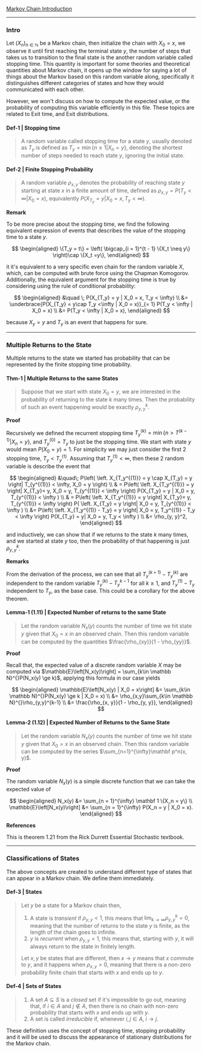 [Markov Chain Introduction](Markov%20Chain%20Introduction.md) 

---
### **Intro**

Let $(X_n)_{n\in \mathbb N}$ be a Markov chain, then initialize the chain with $X_0 = x$, we observe it until first reaching the terminal state $y$, the number of steps that takes us to transition to the final state is the another random variable called stopping time. This quantity is important for some theories and theoretical quantities about Markov chain, it opens up the window for saying a lot of things about the Markov based on this random variable along, specifically it distinguishes different categories of states and how they would communicated with each other. 

However, we won't discuss on how to compute the expected value, or the probability of computing this variable efficiently in this file. These topics are related to Exit time, and Exit distributions. 

#### **Def-1 | Stopping time**

> A random variable called stopping time for a state $y$, usually denoted as $T_y$ is defined as $T_y = \min\{n \ge 1 | X_n = y\}$, denoting the shortest number of steps needed to reach state $y$, ignoring the initial state. 

#### **Def-2 | Finite Stopping Probability**

> A random variable $\rho_{x, y}$ denotes the probability of reaching state $y$ starting at state $x$ in a finite amount of time, defined as $\rho_{x, y} = P(T_y < \infty | X_0 = x)$, equivalently $P(X_{T_y} = y | X_0 = x, T_y < \infty)$. 


**Remark**

To be more precise about the stopping time, we find the following equivalent expression of events that describes the value of the stopping time to a state $y$. 

$$
\begin{aligned}
    \{T_y = t\} = \left(
        \bigcap_{i = 1}^{t - 1} \{X_t \neq y\} 
    \right)\cap \{X_t =y\}, 
\end{aligned}
$$

it it's equivalent to a very specific even chain for the random variable $X$, which, can be computed with brute force using the Chapman Komogorov. Additionally, the equivalent argument for the stopping time is true by considering using the rule of conditional probability: 

$$
\begin{aligned}
	&\quad \;
    P(X_{T_y} = y | X_0 = x, T_y < \infty) 
    \\
    &= 
    \underbrace{P(X_{T_y} = y\cap T_y <\infty | X_0 = x)}_{= 1}
    P(T_y < \infty | X_0 = x)
    \\
    &= P(T_y < \infty | X_0 = x), 
\end{aligned}
$$

because $X_y = y$ and $T_y$ is an event that happens for sure. 


---
### **Multiple Returns to the State**

Multiple returns to the state we started has probability that can be represented by the finite stopping time probability. 

#### **Thm-1 | Multiple Returns to the same States**
> Suppose that we start with state $X_0 = y$, we are interested in the probability of returning to the state $k$ many times. Then the probability of such an event happening would be exactly $\rho_{y, y}^k$. 

**Proof**

Recursively we defined the recurrent stopping time $T^{(k)}_y = \min \{n > T^{(k - 1)} | X_n = y\}$, and $T^{(0)}_y = T_y$ to just be the stopping time. We start with state $y$ would mean $P(X_0 = y) = 1$. For simplicity we may just consider the first 2 stopping time, $T_y < T_y^{(1)}$. Assuming that $T_y^{(1)} <\infty$, then these 2 random variable is describe the event that 

$$
\begin{aligned}
	&\quad\;
    P\left(
        \left. X_{T_y^{(1)}} = y \cap X_{T_y} = y \right|
        T_{y^{(1)}} < \infty, X_0 = y
    \right)
    \\
    & = 
    P\left(
        \left. X_{T_y^{(1)}} = y \right|
        X_{T_y}= y, X_0 = y, T_{y^{(1)}} < \infty
    \right)
    P(X_{T_y} = y | X_0 = y, T_{y^{(1)}} < \infty )
    \\
    & = 
    P\left(
        \left. X_{T_y^{(1)}} = y \right|
        X_{T_y}= y,
        T_{y^{(1)}} < \infty
    \right)
    P(
        \left. X_{T_y} = y \right| 
        X_0 = y, T_{y^{(1)}} < \infty
    )
    \\
    &= 
    P\left(
        \left. X_{T_y^{(1)} - T_y} = y \right|
        X_0 = y, T_y^{(1)} - T_y < \infty 
    \right)
    P(X_{T_y} = y| X_0 = y, T_y < \infty )
    \\
    &= \rho_{y, y}^2, 
\end{aligned}
$$

and inductively, we can show that if we returns to the state $k$ many times, and we started at state $y$ too, then the probability of that happening is just $\rho_{y, y}^k$. 

**Remarks**

From the derivation of the process, we can see that all $T_y^{(k + 1)} - T_y^{(k)}$ are independent to the random variable $T_y^{(k)} - T_y^{k - 1}$ for all $k \ge 1$, and $T_y^{(1)} - T_y$ independent to $T_y$, as the base case. This could be a corollary for the above theorem. 


#### **Lemma-1 (1.11) | Expected Number of returns to the same State**
> Let the random variable $N_x(y)$ counts the number of time we hit state $y$ given that $X_0=x$ in an observed chain. Then this random variable can be computed by the quantities $\frac{\rho_{xy}}{1 - \rho_{yy}}$. 

**Proof**

Recall that, the expected value of a discrete random variable $X$ may be computed via $\mathbb{E}\left[N_x(y)\right] = \sum_{k\in \mathbb N}^{}P(N_x(y) \ge k)$, applying this formula in our case yields

$$
\begin{aligned}
    \mathbb{E}\left[N_x(y) | X_0 = x\right] &= 
    \sum_{k\in \mathbb N}^{}P(N_x(y) \ge k | X_0 = x)
    \\
    &= \rho_{x,y}\sum_{k\in \mathbb N}^{}\rho_{y,y}^{k-1}
    \\
    &= \frac{\rho_{x, y}}{1 - \rho_{y, y}}, 
\end{aligned}
$$

#### **Lemma-2 (1.12) | Expected Number of Returns to the Same State**

> Let the random variable $N_x(y)$ counts the number of time we hit state $y$ given that $X_0=x$ in an observed chain. Then this random variable can be computed by the series $\sum_{n=1}^{\infty}\mathbf p^n(x, y)$. 

**Proof**

The random variable $N_x(y)$ is a simple discrete function that we can take the expected value of 

$$
\begin{aligned}
    N_x(y) &= \sum_{n = 1}^{\infty} \mathbf 1 \{X_n = y\}
    \\
    \mathbb{E}\left[N_x(y)\right] &= 
    \sum_{n = 1}^{\infty} P(X_n = y | X_0 = x). 
\end{aligned}
$$


**References**

This is theorem 1.21 from the Rick Durrett Essential Stochastic textbook. 


---
### **Classifications of States**

The above concepts are created to understand different type of states that can appear in a Markov chain. We define them immediately. 

#### **Def-3 | States**
> Let $y$ be a state for a Markov chain then, 
> 1. A state is *transient* if $\rho_{y,y} < 1$, this means that $\lim_{k\rightarrow \infty} \rho_{y, y}^k = 0$, meaning that the number of returns to the state $y$ is finite, as the length of the chain goes to infinite. 
> 3. $y$ is *recurrent* when $\rho_{y, y} = 1$, this means that, starting with $y$, it will always return to the state in finitely length. 
> 
> Let $x, y$ be states that are different, then $x\rightarrow y$ means that $x$ commute to $y$, and it happens when $\rho_{x, y} > 0$, meaning that there is a non-zero probability finite chain that starts with $x$ and ends up to $y$. 

#### **Def-4 | Sets of States**
> 1. A set $A\subseteq S$ is a *closed* set if it's impossible to go out, meaning that, if $i\in A$ and $j\not\in A$, then there is no chain with non-zero probability that starts with $x$ and ends up with $y$. 
> 2. A set is called *irreducible* if, whenever $i, j \in A$, $i\rightarrow j$. 


These definition uses the concept of stopping time, stopping probability and it will be used to discuss the appearance of stationary distributions for the Markov chain. 


